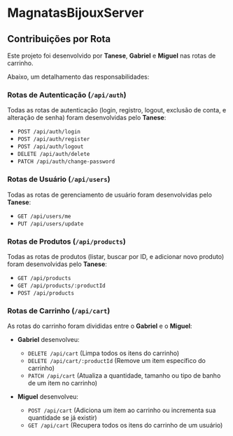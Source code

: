 # MagnatasBijouxServer

## Contribuições por Rota

Este projeto foi desenvolvido por **Tanese**, **Gabriel** e **Miguel** nas rotas de carrinho.

Abaixo, um detalhamento das responsabilidades:

### Rotas de Autenticação (`/api/auth`)
Todas as rotas de autenticação (login, registro, logout, exclusão de conta, e alteração de senha) foram desenvolvidas pelo **Tanese**:
- `POST /api/auth/login`
- `POST /api/auth/register`
- `POST /api/auth/logout`
- `DELETE /api/auth/delete`
- `PATCH /api/auth/change-password`

### Rotas de Usuário (`/api/users`)
Todas as rotas de gerenciamento de usuário foram desenvolvidas pelo **Tanese**:
- `GET /api/users/me`
- `PUT /api/users/update`

### Rotas de Produtos (`/api/products`)
Todas as rotas de produtos (listar, buscar por ID, e adicionar novo produto) foram desenvolvidas pelo **Tanese**:
- `GET /api/products`
- `GET /api/products/:productId`
- `POST /api/products`

### Rotas de Carrinho (`/api/cart`)

As rotas do carrinho foram divididas entre o **Gabriel** e o **Miguel**:

- **Gabriel** desenvolveu:
  - `DELETE /api/cart` (Limpa todos os itens do carrinho)
  - `DELETE /api/cart/:productId` (Remove um item específico do carrinho)
  - `PATCH /api/cart` (Atualiza a quantidade, tamanho ou tipo de banho de um item no carrinho)

- **Miguel** desenvolveu:
  - `POST /api/cart` (Adiciona um item ao carrinho ou incrementa sua quantidade se já existir)
  - `GET /api/cart` (Recupera todos os itens do carrinho de um usuário)
